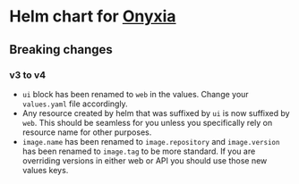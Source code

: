 # Helm chart for [Onyxia](https://www.onyxia.sh/)  

## Breaking changes  

### v3 to v4  

* `ui` block has been renamed to `web` in the values. Change your `values.yaml` file accordingly.  
* Any resource created by helm that was suffixed by `ui` is now suffixed by `web`. This should be seamless for you unless you specifically rely on resource name for other purposes.  
* `image.name` has been renamed to `image.repository` and `image.version` has been renamed to `image.tag` to be more standard. If you are overriding versions in either web or API you should use those new values keys.

